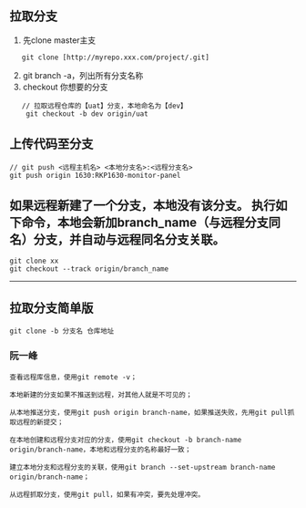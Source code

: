## 拉取分支
1. 先clone master主支
```
   git clone [http://myrepo.xxx.com/project/.git]
```
2. git branch -a，列出所有分支名称
3. checkout 你想要的分支
```
   // 拉取远程仓库的【uat】分支，本地命名为【dev】
	git checkout -b dev origin/uat
```

## 上传代码至分支
```
// git push <远程主机名> <本地分支名>:<远程分支名>
git push origin 1630:RKP1630-monitor-panel
```
## 如果远程新建了一个分支，本地没有该分支。 执行如下命令，本地会新加branch_name（与远程分支同名）分支，并自动与远程同名分支关联。
```
git clone xx
git checkout --track origin/branch_name
```

---
## 拉取分支简单版
```
git clone -b 分支名 仓库地址
```
<!-- ```
``` -->

### 阮一峰
```
查看远程库信息，使用git remote -v；

本地新建的分支如果不推送到远程，对其他人就是不可见的；

从本地推送分支，使用git push origin branch-name，如果推送失败，先用git pull抓取远程的新提交；

在本地创建和远程分支对应的分支，使用git checkout -b branch-name origin/branch-name，本地和远程分支的名称最好一致；

建立本地分支和远程分支的关联，使用git branch --set-upstream branch-name origin/branch-name；

从远程抓取分支，使用git pull，如果有冲突，要先处理冲突。
```
